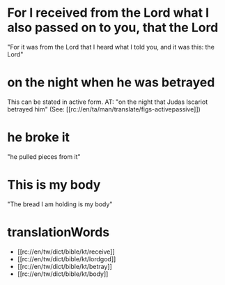 # For I received from the Lord what I also passed on to you, that the Lord

"For it was from the Lord that I heard what I told you, and it was this: the Lord"

# on the night when he was betrayed

This can be stated in active form. AT: "on the night that Judas Iscariot betrayed him" (See: [[rc://en/ta/man/translate/figs-activepassive]])

# he broke it

"he pulled pieces from it"

# This is my body

"The bread I am holding is my body"

# translationWords

* [[rc://en/tw/dict/bible/kt/receive]]
* [[rc://en/tw/dict/bible/kt/lordgod]]
* [[rc://en/tw/dict/bible/kt/betray]]
* [[rc://en/tw/dict/bible/kt/body]]